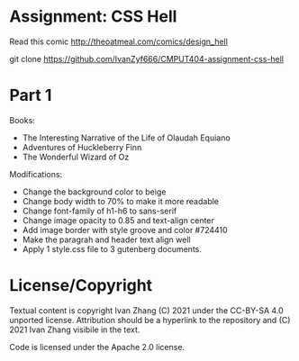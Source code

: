 Assignment: CSS Hell
====================
Read this comic http://theoatmeal.com/comics/design_hell

git clone https://github.com/IvanZyf666/CMPUT404-assignment-css-hell

Part 1
===============

Books: 
+ The Interesting Narrative of the Life of Olaudah Equiano
+ Adventures of Huckleberry Finn
+ The Wonderful Wizard of Oz

Modifications:
+ Change the background color to beige
+ Change body width to 70% to make it more readable
+ Change font-family of h1-h6 to sans-serif
+ Change image opacity to 0.85 and text-align center
+ Add image border with style groove and color #724410
+ Make the paragrah and header text align well
+ Apply 1 style.css file to 3 gutenberg documents.

License/Copyright
=================

Textual content is copyright Ivan Zhang (C) 2021 under the CC-BY-SA
4.0 unported license. Attribution should be a hyperlink to the
repository and (C) 2021 Ivan Zhang visibile in the text.

Code is licensed under the Apache 2.0 license.


